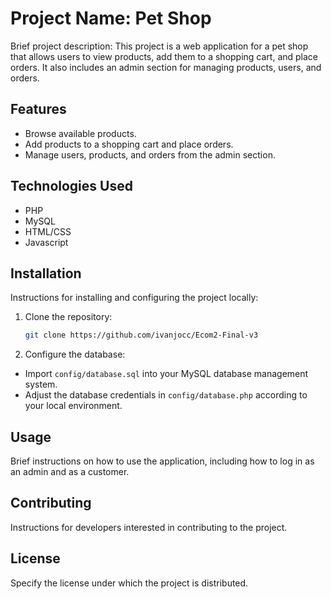 # Project Name: Pet Shop

Brief project description: This project is a web application for a pet shop that allows users to view products, add them to a shopping cart, and place orders. It also includes an admin section for managing products, users, and orders.

## Features

- Browse available products.
- Add products to a shopping cart and place orders.
- Manage users, products, and orders from the admin section.

## Technologies Used

- PHP
- MySQL
- HTML/CSS
- Javascript

## Installation

Instructions for installing and configuring the project locally:

1. Clone the repository:
	```bash
	git clone https://github.com/ivanjocc/Ecom2-Final-v3
2. Configure the database:
- Import `config/database.sql` into your MySQL database management system.
- Adjust the database credentials in `config/database.php` according to your local environment.

## Usage

Brief instructions on how to use the application, including how to log in as an admin and as a customer.

## Contributing

Instructions for developers interested in contributing to the project.

## License

Specify the license under which the project is distributed.
